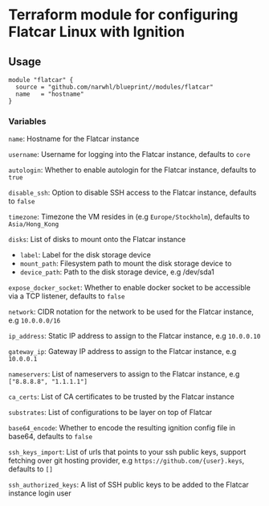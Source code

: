 # Terraform module for configuring Flatcar Linux with Ignition

## Usage

```hcl
module "flatcar" {
  source = "github.com/narwhl/blueprint//modules/flatcar"
  name   = "hostname"
}
```

### Variables

`name`: Hostname for the Flatcar instance

`username`: Username for logging into the Flatcar instance, defaults to `core`

`autologin`: Whether to enable autologin for the Flatcar instance, defaults to `true`

`disable_ssh`: Option to disable SSH access to the Flatcar instance, defaults to `false`

`timezone`: Timezone the VM resides in (e.g `Europe/Stockholm`), defaults to `Asia/Hong_Kong`

`disks`: List of disks to mount onto the Flatcar instance

- `label`: Label for the disk storage device
- `mount_path`: Filesystem path to mount the disk storage device to
- `device_path`: Path to the disk storage device, e.g /dev/sda1

`expose_docker_socket`: Whether to enable docker socket to be accessible via a TCP listener, defaults to `false`

`network`: CIDR notation for the network to be used for the Flatcar instance, e.g `10.0.0.0/16`

`ip_address`: Static IP address to assign to the Flatcar instance, e.g `10.0.0.10`

`gateway_ip`: Gateway IP address to assign to the Flatcar instance, e.g `10.0.0.1`

`nameservers`: List of nameservers to assign to the Flatcar instance, e.g `["8.8.8.8", "1.1.1.1"]`

`ca_certs`: List of CA certificates to be trusted by the Flatcar instance

`substrates`: List of configurations to be layer on top of Flatcar

`base64_encode`: Whether to encode the resulting ignition config file in base64, defaults to `false`

`ssh_keys_import`: List of urls that points to your ssh public keys, support fetching over git hosting provider, e.g `https://github.com/{user}.keys`, defaults to `[]`

`ssh_authorized_keys`: A list of SSH public keys to be added to the Flatcar instance login user
